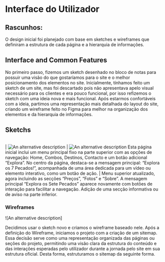 # Interface do Utilizador
## Rascunhos:
O design inicial foi planejado com base em sketches e wireframes que definiram a estrutura de cada página e a hierarquia de informações. 
## Interface and Common Features
No primeiro passo, fizemos um sketch desenhado no bloco de notas para possuir uma visão do que gostaríamos para o site e o melhor posicionamento dos elementos no site. Inicialmente, tínhamos feito um sketch de um site, mas foi descartado pois não apresentava apelo visual necessário para os clientes e era pouco funcional, por isso refizemos o sketch com uma ideia nova e mais funcional. Após estarmos confortáveis com a ideia, partimos uma representação mais detalhada do layout do site, criando um wireframe feito no Figma para melhor na organização dos elementos e da hierarquia de informações.
## Sketchs
| | |
:---: | :---:
 | 
![An alternative description](images/image02.png) | ![An alternative description](images/image06.png)
Esta página inicial inclui um menu principal fixo na parte superior com as opções de navegação: Home, Combos, Destinos, Contacto e um botão adicional “Explora”. No centro da página, destaca-se a mensagem principal: “Explora os 7 Pecados!”, acompanhada de uma área dedicada para um vídeo ou elemento interativo, como um botão de ação. |  Menu superior atualizado, agora incluindo as secções “Preços”, “Fotos” e “Sobre”.
A mensagem principal “Explora os Sete Pecados” aparece novamente com botões de interação  para facilitar a navegação.
Adição de uma secção informativa ou de aviso na parte inferior.
### Wireframes
![An alternative description]

Decidimos usar o sketch novo e criamos o wireframe baseado nele. Após a definição do Wireframe, iniciamos o projeto com a criação de um sitemap. Essa decisão serve como uma representação organizada das páginas ou seções do projeto, permitindo uma visão clara da estrutura do conteúdo e das interações esperadas pelo utilizador durante a jornada pelo site em sua estrutura oficial. Desta forma, estruturamos o sitemap da seguinte forma.


